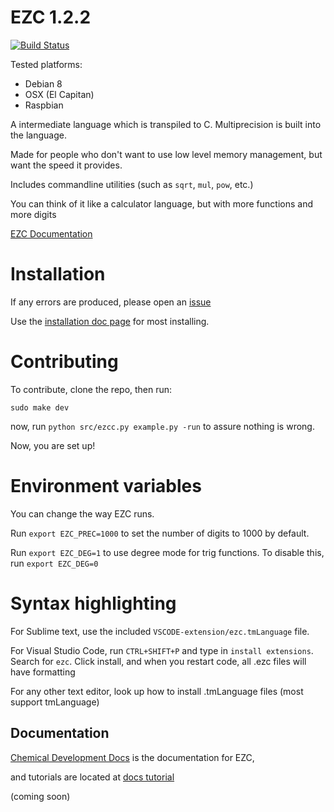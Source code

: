 # EZC 1.2.2

[![Build Status](https://travis-ci.org/ChemicalDevelopment/ezc.svg?branch=master)](https://travis-ci.org/ChemicalDevelopment/ezc)

Tested platforms:
  * Debian 8
  * OSX (El Capitan)
  * Raspbian

A intermediate language which is transpiled to C. Multiprecision is built into the language.

Made for people who don't want to use low level memory management, but want the speed it provides.

Includes commandline utilities (such as `sqrt`, `mul`, `pow`, etc.)

You can think of it like a calculator language, but with more functions and more digits

[EZC Documentation](http://chemicaldevelopment.us/ezc/)

# Installation

If any errors are produced, please open an [issue](https://github.com/ChemicalDevelopment/ezc/issues)

Use the [installation doc page](http://chemicaldevelopment.us/ezc/installing) for most installing.


# Contributing

To contribute, clone the repo, then run:

`sudo make dev`

now, run `python src/ezcc.py example.py -run` to assure nothing is wrong.

Now, you are set up!


# Environment variables

You can change the way EZC runs.

Run `export EZC_PREC=1000` to set the number of digits to 1000 by default.

Run `export EZC_DEG=1` to use degree mode for trig functions. To disable this, run `export EZC_DEG=0`

# Syntax highlighting

For Sublime text, use the included `VSCODE-extension/ezc.tmLanguage` file.

For Visual Studio Code, run `CTRL+SHIFT+P` and type in `install extensions`. Search for `ezc`. Click install, and when you restart code, all .ezc files will have formatting

For any other text editor, look up how to install .tmLanguage files (most support tmLanguage)

## Documentation

[Chemical Development Docs](http://chemicaldevelopment.us/ezc/) is the documentation for EZC,

and tutorials are located at [docs tutorial](http://chemicaldevelopment.us/ezc/tutorials)

(coming soon)